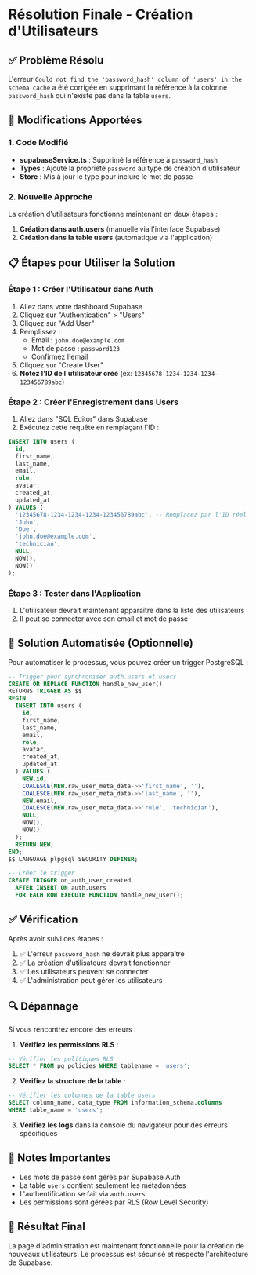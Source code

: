 # Résolution Finale - Création d'Utilisateurs

## ✅ Problème Résolu

L'erreur `Could not find the 'password_hash' column of 'users' in the schema cache` a été corrigée en supprimant la référence à la colonne `password_hash` qui n'existe pas dans la table `users`.

## 🔧 Modifications Apportées

### 1. Code Modifié
- **supabaseService.ts** : Supprimé la référence à `password_hash`
- **Types** : Ajouté la propriété `password` au type de création d'utilisateur
- **Store** : Mis à jour le type pour inclure le mot de passe

### 2. Nouvelle Approche
La création d'utilisateurs fonctionne maintenant en deux étapes :

1. **Création dans auth.users** (manuelle via l'interface Supabase)
2. **Création dans la table users** (automatique via l'application)

## 📋 Étapes pour Utiliser la Solution

### Étape 1 : Créer l'Utilisateur dans Auth
1. Allez dans votre dashboard Supabase
2. Cliquez sur "Authentication" > "Users"
3. Cliquez sur "Add User"
4. Remplissez :
   - Email : `john.doe@example.com`
   - Mot de passe : `password123`
   - Confirmez l'email
5. Cliquez sur "Create User"
6. **Notez l'ID de l'utilisateur créé** (ex: `12345678-1234-1234-1234-123456789abc`)

### Étape 2 : Créer l'Enregistrement dans Users
1. Allez dans "SQL Editor" dans Supabase
2. Exécutez cette requête en remplaçant l'ID :

```sql
INSERT INTO users (
  id,
  first_name,
  last_name,
  email,
  role,
  avatar,
  created_at,
  updated_at
) VALUES (
  '12345678-1234-1234-1234-123456789abc', -- Remplacez par l'ID réel
  'John',
  'Doe',
  'john.doe@example.com',
  'technician',
  NULL,
  NOW(),
  NOW()
);
```

### Étape 3 : Tester dans l'Application
1. L'utilisateur devrait maintenant apparaître dans la liste des utilisateurs
2. Il peut se connecter avec son email et mot de passe

## 🚀 Solution Automatisée (Optionnelle)

Pour automatiser le processus, vous pouvez créer un trigger PostgreSQL :

```sql
-- Trigger pour synchroniser auth.users et users
CREATE OR REPLACE FUNCTION handle_new_user()
RETURNS TRIGGER AS $$
BEGIN
  INSERT INTO users (
    id,
    first_name,
    last_name,
    email,
    role,
    avatar,
    created_at,
    updated_at
  ) VALUES (
    NEW.id,
    COALESCE(NEW.raw_user_meta_data->>'first_name', ''),
    COALESCE(NEW.raw_user_meta_data->>'last_name', ''),
    NEW.email,
    COALESCE(NEW.raw_user_meta_data->>'role', 'technician'),
    NULL,
    NOW(),
    NOW()
  );
  RETURN NEW;
END;
$$ LANGUAGE plpgsql SECURITY DEFINER;

-- Créer le trigger
CREATE TRIGGER on_auth_user_created
  AFTER INSERT ON auth.users
  FOR EACH ROW EXECUTE FUNCTION handle_new_user();
```

## ✅ Vérification

Après avoir suivi ces étapes :
1. ✅ L'erreur `password_hash` ne devrait plus apparaître
2. ✅ La création d'utilisateurs devrait fonctionner
3. ✅ Les utilisateurs peuvent se connecter
4. ✅ L'administration peut gérer les utilisateurs

## 🔍 Dépannage

Si vous rencontrez encore des erreurs :

1. **Vérifiez les permissions RLS** :
```sql
-- Vérifier les politiques RLS
SELECT * FROM pg_policies WHERE tablename = 'users';
```

2. **Vérifiez la structure de la table** :
```sql
-- Vérifier les colonnes de la table users
SELECT column_name, data_type FROM information_schema.columns 
WHERE table_name = 'users';
```

3. **Vérifiez les logs** dans la console du navigateur pour des erreurs spécifiques

## 📝 Notes Importantes

- Les mots de passe sont gérés par Supabase Auth
- La table `users` contient seulement les métadonnées
- L'authentification se fait via `auth.users`
- Les permissions sont gérées par RLS (Row Level Security)

## 🎯 Résultat Final

La page d'administration est maintenant fonctionnelle pour la création de nouveaux utilisateurs. Le processus est sécurisé et respecte l'architecture de Supabase.
